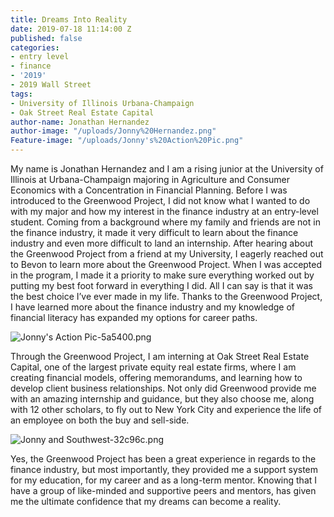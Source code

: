 ```yaml
---
title: Dreams Into Reality
date: 2019-07-18 11:14:00 Z
published: false
categories:
- entry level
- finance
- '2019'
- 2019 Wall Street
tags:
- University of Illinois Urbana-Champaign
- Oak Street Real Estate Capital
author-name: Jonathan Hernandez
author-image: "/uploads/Jonny%20Hernandez.png"
Feature-image: "/uploads/Jonny's%20Action%20Pic.png"
---
```


My name is Jonathan Hernandez and I am a rising junior at the University of Illinois at Urbana-Champaign majoring in Agriculture and Consumer Economics with a Concentration in Financial Planning. Before I was introduced to the Greenwood Project, I did not know what I wanted to do with my major and how my interest in the finance industry at an entry-level student. Coming from a background where my family and friends are not in the finance industry, it made it very difficult to learn about the finance industry and even more difficult to land an internship. After hearing about the Greenwood Project from a friend at my University, I eagerly reached out to Bevon to learn more about the Greenwood Project. When I was accepted in the program, I made it a priority to make sure everything worked out by putting my best foot forward in everything I did. All I can say is that it was the best choice I’ve ever made in my life. Thanks to the Greenwood Project, I have learned more about the finance industry and my knowledge of financial literacy has expanded my options for career paths.

![Jonny's Action Pic-5a5400.png](/uploads/Jonny's%20Action%20Pic-5a5400.png)

Through the Greenwood Project, I am interning at Oak Street Real Estate Capital, one of the largest private equity real estate firms, where I am creating financial models, offering memorandums, and learning how to develop client business relationships. Not only did Greenwood provide me with an amazing internship and guidance, but they also choose me, along with 12 other scholars, to fly out to New York City and experience the life of an employee on both the buy and sell-side.

![Jonny and Southwest-32c96c.png](/uploads/Jonny%20and%20Southwest-32c96c.png)

 Yes, the Greenwood Project has been a great experience in regards to the finance industry, but most importantly, they provided me a support system for my education, for my career and as a long-term mentor.  Knowing that I have a group of like-minded and supportive peers and mentors, has given me the ultimate confidence that my dreams can become a reality.